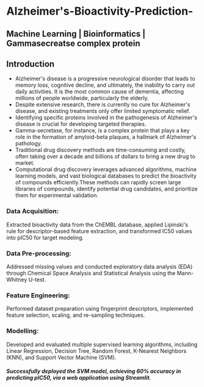 # Alzheimer's-Bioactivity-Prediction-
## Machine Learning | Bioinformatics | Gammasecreatse complex protein

## Introduction
- Alzheimer's disease is a progressive neurological disorder that leads to memory loss, cognitive decline, and ultimately, the inability to carry out daily activities. It is the most common cause of dementia, affecting millions of people worldwide, particularly the elderly.
- Despite extensive research, there is currently no cure for Alzheimer's disease, and existing treatments only offer limited symptomatic relief.
- Identifying specific proteins involved in the pathogenesis of Alzheimer's disease is crucial for developing targeted therapies.
- Gamma-secretase, for instance, is a complex protein that plays a key role in the formation of amyloid-beta plaques, a hallmark of Alzheimer's pathology.
- Traditional drug discovery methods are time-consuming and costly, often taking over a decade and billions of dollars to bring a new drug to market.
- Computational drug discovery leverages advanced algorithms, machine learning models, and vast biological databases to predict the bioactivity of compounds efficiently.These methods can rapidly screen large libraries of compounds, identify potential drug candidates, and prioritize them for experimental validation.

### Data Acquisition: 
Extracted bioactivity data from the ChEMBL database, applied Lipinski's rule for descriptor-based feature extraction, and transformed IC50 values into pIC50 for target modeling.
### Data Pre-processing: 
Addressed missing values and conducted exploratory data analysis (EDA) through Chemical Space Analysis and Statistical Analysis using the Mann-Whitney U-test.
### Feature Engineering: 
Performed dataset preparation using fingerprint descriptors, implemented feature selection, scaling, and re-sampling techniques.
### Modelling: 
Developed and evaluated multiple supervised learning algorithms, including Linear Regression, Decision Tree, Random Forest, K-Nearest Neighbors (KNN), and Support Vector Machine (SVM).
##### Successfully deployed the SVM model, achieving 60% accuracy in predicting pIC50, via a web application using Streamlit.
 
